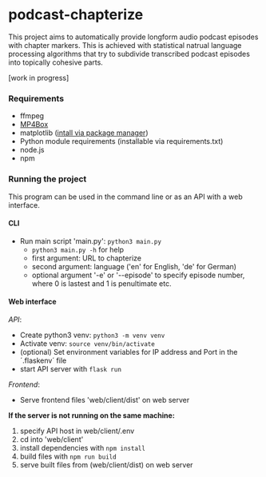 # podcast-chapterize 

This project aims to automatically provide longform audio podcast episodes with chapter markers. This is achieved with statistical natrual language processing algorithms that try to subdivide transcribed podcast episodes into topically cohesive parts.

[work in progress]

### Requirements
* ffmpeg
* [MP4Box](https://gpac.wp.imt.fr/2015/07/29/gpac-build-mp4box-only-all-platforms/)
* matplotlib ([intall via package manager](https://matplotlib.org/3.1.1/users/installing.html#linux-using-your-package-manager))
* Python module requirements (installable via requirements.txt)
* node.js
* npm

### Running the project
This program can be used in the command line or as an API with a web interface.

#### CLI
* Run main script 'main.py': `python3 main.py`
	* `python3 main.py -h` for help
	* first argument: URL to chapterize
	* second argument: language ('en' for English, 'de' for German)
	* optional argument '-e' or '--episode' to specify episode number, where 0 is lastest and 1 is penultimate etc.

#### Web interface

_API_:

* Create python3 venv: `python3 -m venv venv`
* Activate venv: `source venv/bin/activate`
* (optional) Set environment variables for IP address and Port in the ´.flaskenv´ file
* start API server with `flask run`

_Frontend_:

* Serve frontend files 'web/client/dist' on web server


__If the server is not running on the same machine:__

1. specify API host in web/client/.env
2. cd into 'web/client'
3. install dependencies with `npm install`
4. build files with `npm run build`
5. serve built files from (web/client/dist) on web server

